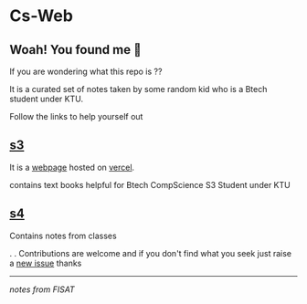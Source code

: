 # Cs-Web


## Woah! You found me 👋
If you are wondering what this repo is ?? 

It is a curated set of notes taken by some random kid who is a Btech student under KTU.

Follow the links to help yourself out

## [s3](./sem3/)

It is a [webpage](http://cslavia.us/) hosted on [vercel](https://vercel.com/).

contains text books helpful for Btech CompScience S3 Student under KTU

## [s4](./Sem%204)

Contains notes from classes


. . Contributions are welcome and if you don't find what you seek just raise a [new issue](https://github.com/Co-Science/Cs-Web/issues) thanks
 



******************************************************************************
_notes from FISAT_

